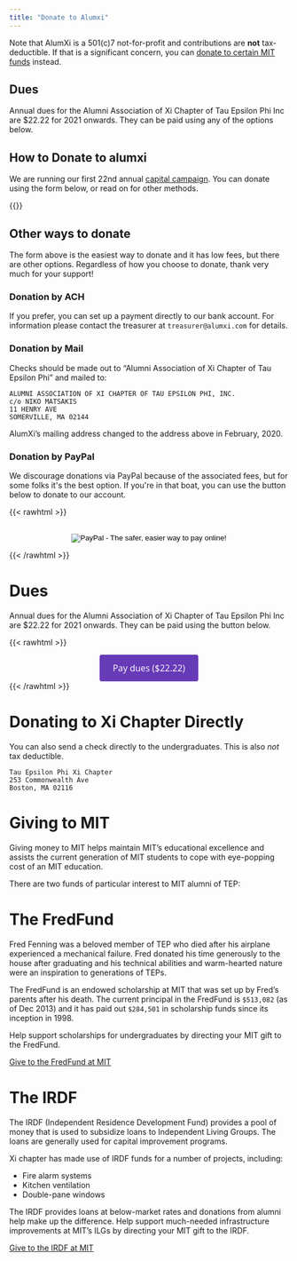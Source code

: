 ```yaml
---
title: "Donate to Alumxi"
---
```


Note that AlumXi is a 501(c)7 not-for-profit and contributions are
**not** tax-deductible. If that is a significant concern, you can [donate to certain MIT funds](#giving-to-mit) instead.

## Dues

Annual dues for the Alumni Association of Xi Chapter of Tau Epsilon
Phi Inc are \$22.22 for 2021 onwards. They can be paid using any of the options below.

## How to Donate to alumxi

We are running our first 22nd annual [capital
campaign](../capital). You can donate using the
form below, or read on for other methods.

{{<donate-form>}}

## Other ways to donate

The form above is the easiest way to donate and it has low fees, but there are other options. Regardless of how you choose to donate, thank very much for your support!

### Donation by ACH

If you prefer, you can set up a payment directly to our bank account. For information please contact the treasurer at `treasurer@alumxi.com` for details.

### Donation by Mail

Checks should be made out to “Alumni Association of Xi Chapter of Tau Epsilon Phi” and mailed to:

```
ALUMNI ASSOCIATION OF XI CHAPTER OF TAU EPSILON PHI, INC.
c/o NIKO MATSAKIS
11 HENRY AVE
SOMERVILLE, MA 02144
```

AlumXi’s mailing address changed to the address above in February, 2020.

### Donation by PayPal

We discourage donations via PayPal because of the associated fees, but for some folks it's the best option. If you're in that boat, you can use the button below to donate to our account.

{{< rawhtml >}}

<div style="text-align:center">
<form action="https://www.paypal.com/cgi-bin/webscr" method="post"><input name="cmd" type="hidden" value="_s-xclick" class="center">
  <input name="hosted_button_id" type="hidden" value="F95DZ2BTSKYKQ"><br>
  <input alt="PayPal - The safer, easier way to pay online!" name="submit" src="https://www.paypal.com/en_US/i/btn/btn_donateCC_LG.gif" type="image"><br>
  <img style="display: none !important;" src="https://www.paypal.com/en_US/i/scr/pixel.gif" alt="" width="1" hidden="" height="1" border="0">
</form>
</div>
{{< /rawhtml >}}

# Dues

Annual dues for the Alumni Association of Xi Chapter of Tau Epsilon
Phi Inc are \$22.22 for 2021 onwards. They can be paid using the button below.

{{< rawhtml >}}

<div style="text-align:center">
<a id='gfm-charity-donate-link' style='background-color:#673ab7; color: white; border-radius: 4px; padding: 12px 24px; display: inline-block; text-decoration: none; vertical-align: middle; font-size: 16px; font-family: Open Sans,sans-serif; line-height: 24px' role='button' href='https://givebutter.com/xi-endowment'>Pay dues ($22.22)</a>
</div>
{{< /rawhtml >}}

# Donating to Xi Chapter Directly

You can also send a check directly to the undergraduates. This is also _not_ tax deductible.

```
Tau Epsilon Phi Xi Chapter
253 Commonwealth Ave
Boston, MA 02116
```

# Giving to MIT

Giving money to MIT helps maintain MIT’s educational excellence and assists the current generation of MIT students to cope with eye-popping cost of an MIT education.

There are two funds of particular interest to MIT alumni of TEP:

# The FredFund

Fred Fenning was a beloved member of TEP who died after his airplane experienced a mechanical failure. Fred donated his time generously to the house after graduating and his technical abilities and warm-hearted nature were an inspiration to generations of TEPs.

The FredFund is an endowed scholarship at MIT that was set up by Fred’s parents after his death. The current principal in the FredFund is `$513,082` (as of Dec 2013) and it has paid out `$284,501` in scholarship funds since its inception in 1998.

Help support scholarships for undergraduates by directing your MIT gift to the FredFund.

[Give to the FredFund at MIT](https://giving.mit.edu/givenow/DesSearch.dyn?searchstring=Fenning)

# The IRDF

The IRDF (Independent Residence Development Fund) provides a pool of money that is used to subsidize loans to Independent Living Groups. The loans are generally used for capital improvement programs.

Xi chapter has made use of IRDF funds for a number of projects, including:

- Fire alarm systems
- Kitchen ventilation
- Double-pane windows

The IRDF provides loans at below-market rates and donations from alumni help make up the difference. Help support much-needed infrastructure improvements at MIT’s ILGs by directing your MIT gift to the IRDF.

[Give to the IRDF at MIT](https://giving.mit.edu/givenow/DesSearch.dyn?searchstring=IRDF)
